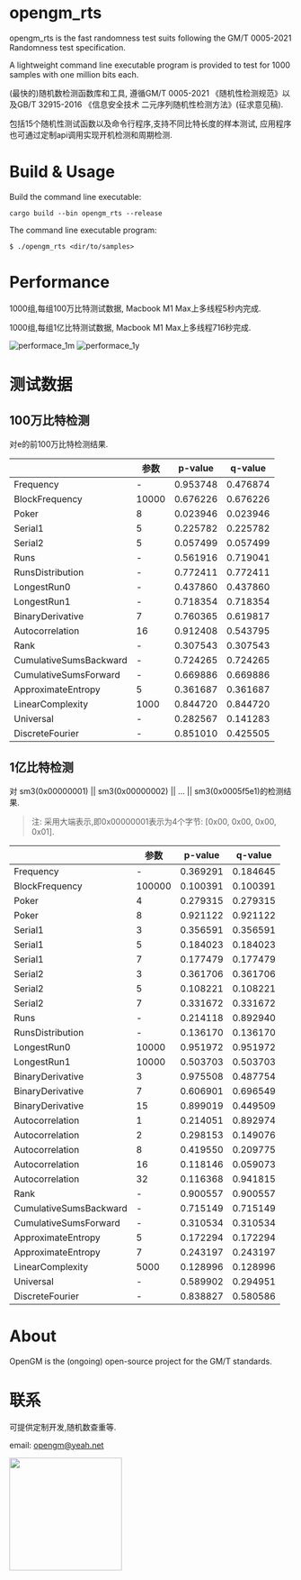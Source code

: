 # opengm_rts
opengm_rts is the fast randomness test suits following the GM/T 0005-2021 Randomness test specification.

A lightweight command line executable program is provided to test for 1000 samples with one million bits each.

(最快的)随机数检测函数库和工具, 遵循GM/T 0005-2021 《随机性检测规范》以及GB/T 32915-2016 《信息安全技术  二元序列随机性检测方法》(征求意见稿).

包括15个随机性测试函数以及命令行程序,支持不同比特长度的样本测试, 应用程序也可通过定制api调用实现开机检测和周期检测.

# Build & Usage
Build the command line executable:
```
cargo build --bin opengm_rts --release
```

The command line executable program:
```
$ ./opengm_rts <dir/to/samples>
```

# Performance
1000组,每组100万比特测试数据, Macbook M1 Max上多线程5秒内完成.

1000组,每组1亿比特测试数据, Macbook M1 Max上多线程716秒完成.

![performace_1m](./perf1m.jpg)
![performace_1y](./perf1y.jpg)

# 测试数据
## 100万比特检测

对e的前100万比特检测结果.

| | 参数 | p-value | q-value |
| - | - | - | - |
|Frequency | - | 0.953748 | 0.476874 |
|BlockFrequency | 10000 | 0.676226 | 0.676226 |
|Poker | 8 | 0.023946 | 0.023946 |
|Serial1 | 5 | 0.225782 | 0.225782 |
|Serial2 | 5 | 0.057499 | 0.057499 |
|Runs | - | 0.561916 | 0.719041 |
|RunsDistribution | - | 0.772411 | 0.772411 |
|LongestRun0 | - | 0.437860 | 0.437860 |
|LongestRun1 | - | 0.718354 | 0.718354 |
|BinaryDerivative | 7 | 0.760365 | 0.619817 |
|Autocorrelation | 16 | 0.912408 | 0.543795 |
|Rank | - | 0.307543 | 0.307543 |
|CumulativeSumsBackward | - | 0.724265 | 0.724265 |
|CumulativeSumsForward | - | 0.669886 | 0.669886 |
|ApproximateEntropy | 5 | 0.361687 | 0.361687 |
|LinearComplexity | 1000 | 0.844720 | 0.844720 |
|Universal | - | 0.282567 | 0.141283 |
|DiscreteFourier | - | 0.851010 | 0.425505 |

## 1亿比特检测
对 sm3(0x00000001) || sm3(0x00000002) || ... || sm3(0x0005f5e1)的检测结果.

> 注: 采用大端表示,即0x00000001表示为4个字节: [0x00, 0x00, 0x00, 0x01].

| | 参数 | p-value | q-value |
| - | - | - | - |
|Frequency| - |  0.369291 | 0.184645 |
|BlockFrequency| 100000 | 0.100391 | 0.100391 |
|Poker| 4 | 0.279315 | 0.279315 |
|Poker| 8 | 0.921122 | 0.921122 |
|Serial1| 3 | 0.356591 | 0.356591 |
|Serial1| 5 | 0.184023 | 0.184023 |
|Serial1| 7 | 0.177479 | 0.177479 |
|Serial2| 3 | 0.361706 | 0.361706 |
|Serial2| 5 |0.108221 | 0.108221 |
|Serial2| 7 | 0.331672 | 0.331672 |
|Runs| - |  0.214118 | 0.892940 |
|RunsDistribution| - |  0.136170 | 0.136170 |
|LongestRun0| 10000 | 0.951972 | 0.951972 |
|LongestRun1| 10000 | 0.503703 | 0.503703 |
|BinaryDerivative| 3 | 0.975508 | 0.487754 |
|BinaryDerivative| 7 | 0.606901 | 0.696549 |
|BinaryDerivative| 15 | 0.899019 | 0.449509 |
|Autocorrelation| 1 | 0.214051 | 0.892974 |
|Autocorrelation| 2 | 0.298153 | 0.149076 |
|Autocorrelation| 8 | 0.419550 | 0.209775 |
|Autocorrelation| 16 | 0.118146 | 0.059073 |
|Autocorrelation| 32 | 0.116368 | 0.941815 |
|Rank| - |  0.900557 | 0.900557 |
|CumulativeSumsBackward| - |  0.715149 | 0.715149 |
|CumulativeSumsForward| - |  0.310534 | 0.310534 |
|ApproximateEntropy| 5 | 0.172294 | 0.172294 |
|ApproximateEntropy| 7 | 0.243197 | 0.243197 |
|LinearComplexity| 5000 | 0.128996 | 0.128996 |
|Universal| - |  0.589902 | 0.294951 |
|DiscreteFourier| - |  0.838827 | 0.580586 |

# About
OpenGM is the (ongoing) open-source project for the GM/T standards.

# 联系
可提供定制开发,随机数查重等.

email: opengm@yeah.net
<p>
    <img src=./vx.jpg align="left" width=200 />
</p>
